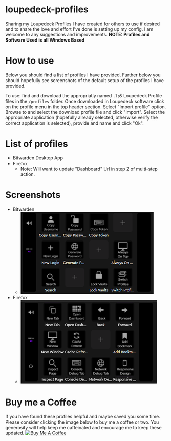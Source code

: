 # loupedeck-profiles

Sharing my Loupedeck Profiles I have created for others to use if desired and to share the love and effort I've done is setting up my config. I am welcome to any suggestions and improvements. **NOTE: Profiles and Software Used is all Windows Based**

# How to use

Below you should find a list of profiles I have provided. Further below you should hopefully see screenshots of the default setup of the profiles I have provided.

To use: find and download the appropriatly named `.lp5` Loupedeck Profile files in the `/profiles` folder. Once downloaded in Loupedeck software click on the profile menu in the top header section. Select "Import profile" option. Browse to and select the download profile file and click "Import". Select the appropriate application (hopefully already selected, otherwise verify the correct application is selected), provide and name and click "Ok".

# List of profiles

- Bitwarden Desktop App
- Firefox
  - Note: Will want to update "Dashboard" Url in step 2 of multi-step action.

# Screenshots

- Bitwarden
  - ![Bitwarden Loupedeck Profile Image](assets/Bitwarden.png)
- Firefox
  - ![Firefox Loupedeck Profile Image](assets/Firefox.png)

# Buy me a Coffee

If you have found these profiles helpful and maybe saved you some time. Please consider clicking the image below to buy me a coffee or two. You generosity will help keep me caffeinated and encourage me to keep these updated.
<a href="https://www.buymeacoffee.com/cjstolte" target="_blank"><img src="https://cdn.buymeacoffee.com/buttons/default-blue.png" alt="Buy Me A Coffee" height="41" width="174"></a>
